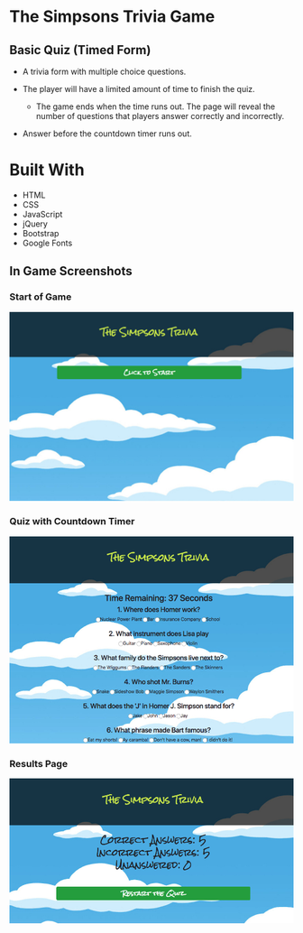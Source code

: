 # The Simpsons Trivia Game

## Basic Quiz (Timed Form)

* A trivia form with multiple choice questions.

* The player will have a limited amount of time to finish the quiz. 

  * The game ends when the time runs out. The page will reveal the number of questions that players answer correctly and incorrectly.

* Answer before the countdown timer runs out.


# Built With
* HTML
* CSS
* JavaScript
* jQuery
* Bootstrap
* Google Fonts

## In Game Screenshots

### Start of Game
![Start](/assets/images/simpsons-start.png)

### Quiz with Countdown Timer
![Quiz](/assets/images/simpsons-quiz.png)

### Results Page
![Results](/assets/images/simpsons-results.png)
